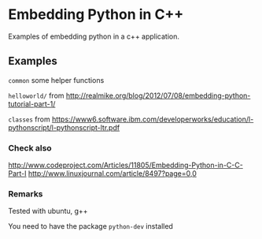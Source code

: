# Embedding Python in C++

Examples of embedding python in a c++ application.


## Examples

`common` some helper functions

`helloworld/` from http://realmike.org/blog/2012/07/08/embedding-python-tutorial-part-1/

`classes` from https://www6.software.ibm.com/developerworks/education/l-pythonscript/l-pythonscript-ltr.pdf

### Check also

http://www.codeproject.com/Articles/11805/Embedding-Python-in-C-C-Part-I
http://www.linuxjournal.com/article/8497?page=0,0

### Remarks
Tested with ubuntu, g++

You need to have the package `python-dev` installed
